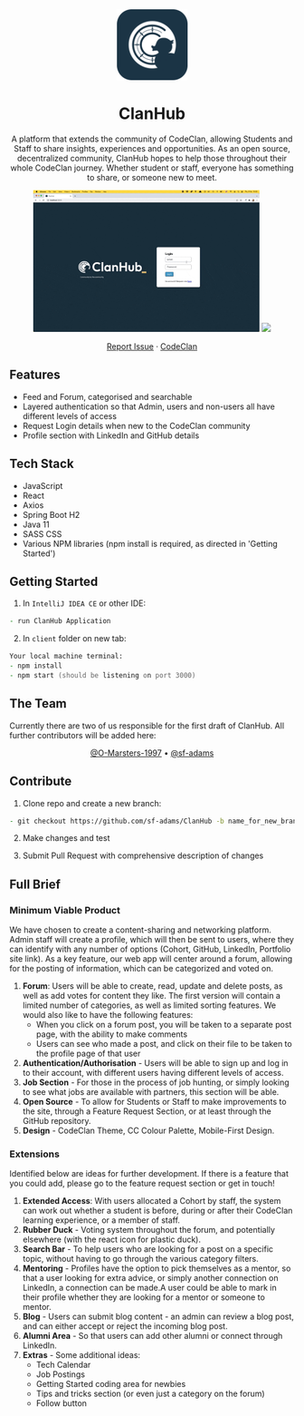 <div align="center">
  <a href="https://github.com/sf-adams/ClanHub">
    <img src="client/src/assets/app_logo.svg" alt="Logo" width="125" height="125">
  </a>
  <h1>ClanHub</h1>

A platform that extends the community of CodeClan, allowing Students and Staff to share insights, experiences and opportunities. As an open source, decentralized community, ClanHub hopes to help those throughout their whole CodeClan journey. Whether student or staff, everyone has something to share, or someone new to meet.

<img src = "./client/src/static/demo_part_one.gif" width ="400" /> <img src = "./client/src/static/demo_part_two.gif" width ="400" />

[Report Issue](https://github.com/sf-adams/ClanHub/issues)
·
[CodeClan](https://codeclan.com/)

</div>

## Features
- Feed and Forum, categorised and searchable
- Layered authentication so that Admin, users and non-users all have different levels of access
- Request Login details when new to the CodeClan community
- Profile section with LinkedIn and GitHub details

## Tech Stack
- JavaScript
- React
- Axios
- Spring Boot H2
- Java 11
- SASS CSS
- Various NPM libraries (npm install is required, as directed in 'Getting Started')

## Getting Started
1. In `IntelliJ IDEA CE` or other IDE:

```zsh
- run ClanHub Application
```

2. In `client` folder on new tab:

```zsh
Your local machine terminal:
- npm install
- npm start (should be listening on port 3000)
```

## The Team

Currently there are two of us responsible for the first draft of ClanHub. All further contributors will be added here:

<div align="center">
  <a href="https://github.com/O-Marsters-1997">@O-Marsters-1997</a>
  •
  <a href="https://github.com/sf-adams">@sf-adams</a>
</div>

## Contribute
1. Clone repo and create a new branch:

```zsh
- git checkout https://github.com/sf-adams/ClanHub -b name_for_new_branch
```

2. Make changes and test

3. Submit Pull Request with comprehensive description of changes

## Full Brief

### Minimum Viable Product

We have chosen to create a content-sharing and networking platform. Admin staff will create a profile, which will then be sent to users, where they can identify with any number of options (Cohort, GitHub, LinkedIn, Portfolio site link). As a key feature, our web app will center around a forum, allowing for the posting of information, which can be categorized and voted on.

1. **Forum**: Users will be able to create, read, update and delete posts, as well as add votes for content they like. The first version will contain a limited number of categories, as well as limited sorting features. We would also like to have the following features: 
    - When you click on a forum post, you will be taken to a separate post page, with the ability to make comments
    - Users can see who made a post, and click on their file to be taken to the profile page of that user
2. **Authentication/Authorisation** - Users will be able to sign up and log in to their account, with different users having different levels of access.
3. **Job Section** - For those in the process of job hunting, or simply looking to see what jobs are available with partners, this section will be able.
4. **Open Source** - To allow for Students or Staff to make improvements to the site, through a Feature Request Section, or at least through the GitHub repository.
5. **Design** - CodeClan Theme, CC Colour Palette, Mobile-First Design.

### Extensions

Identified below are ideas for further development. If there is a feature that you could add, please go to the feature request section or get in touch!

1. **Extended Access**: With users allocated a Cohort by staff, the system can work out whether a student is before, during or after their CodeClan learning experience, or a member of staff.
2. **Rubber Duck** - Voting system throughout the forum, and potentially elsewhere (with the react icon for plastic duck).
3. **Search Bar** - To help users who are looking for a post on a specific topic, without having to go through the various category filters.
4. **Mentoring** - Profiles have the option to pick themselves as a mentor, so that a user looking for extra advice, or simply another connection on LinkedIn, a connection can be made.A user could be able to mark in their profile whether they are looking for a mentor or someone to mentor. 
5. **Blog** - Users can submit blog content - an admin can review a blog post, and can either accept or reject the incoming blog post.
6. **Alumni Area** - So that users can add other alumni or connect through LinkedIn.
6. **Extras** - Some additional ideas:
    - Tech Calendar
    - Job Postings
    - Getting Started coding area for newbies
    - Tips and tricks section (or even just a category on the forum)
    - Follow button
